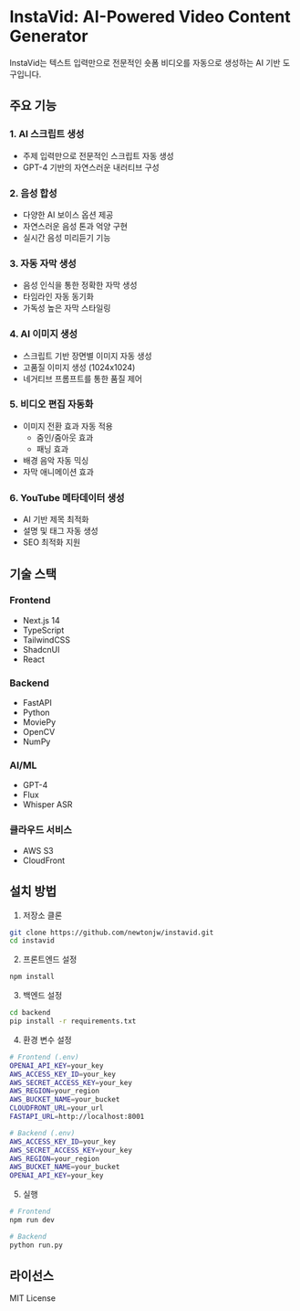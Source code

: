 # InstaVid: AI-Powered Video Content Generator

InstaVid는 텍스트 입력만으로 전문적인 숏폼 비디오를 자동으로 생성하는 AI 기반 도구입니다.

## 주요 기능

### 1. AI 스크립트 생성

- 주제 입력만으로 전문적인 스크립트 자동 생성
- GPT-4 기반의 자연스러운 내러티브 구성

### 2. 음성 합성

- 다양한 AI 보이스 옵션 제공
- 자연스러운 음성 톤과 억양 구현
- 실시간 음성 미리듣기 기능

### 3. 자동 자막 생성

- 음성 인식을 통한 정확한 자막 생성
- 타임라인 자동 동기화
- 가독성 높은 자막 스타일링

### 4. AI 이미지 생성

- 스크립트 기반 장면별 이미지 자동 생성
- 고품질 이미지 생성 (1024x1024)
- 네거티브 프롬프트를 통한 품질 제어

### 5. 비디오 편집 자동화

- 이미지 전환 효과 자동 적용
  - 줌인/줌아웃 효과
  - 패닝 효과
- 배경 음악 자동 믹싱
- 자막 애니메이션 효과

### 6. YouTube 메타데이터 생성

- AI 기반 제목 최적화
- 설명 및 태그 자동 생성
- SEO 최적화 지원

## 기술 스택

### Frontend

- Next.js 14
- TypeScript
- TailwindCSS
- ShadcnUI
- React

### Backend

- FastAPI
- Python
- MoviePy
- OpenCV
- NumPy

### AI/ML

- GPT-4
- Flux
- Whisper ASR

### 클라우드 서비스

- AWS S3
- CloudFront

## 설치 방법

1. 저장소 클론

```bash
git clone https://github.com/newtonjw/instavid.git
cd instavid
```

2. 프론트엔드 설정

```bash
npm install
```

3. 백엔드 설정

```bash
cd backend
pip install -r requirements.txt
```

4. 환경 변수 설정

```bash
# Frontend (.env)
OPENAI_API_KEY=your_key
AWS_ACCESS_KEY_ID=your_key
AWS_SECRET_ACCESS_KEY=your_key
AWS_REGION=your_region
AWS_BUCKET_NAME=your_bucket
CLOUDFRONT_URL=your_url
FASTAPI_URL=http://localhost:8001

# Backend (.env)
AWS_ACCESS_KEY_ID=your_key
AWS_SECRET_ACCESS_KEY=your_key
AWS_REGION=your_region
AWS_BUCKET_NAME=your_bucket
OPENAI_API_KEY=your_key
```

5. 실행

```bash
# Frontend
npm run dev

# Backend
python run.py
```

## 라이선스

MIT License
